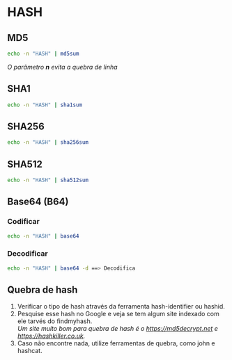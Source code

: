 # HASH

## MD5

```bash
echo -n "HASH" | md5sum
```

*O parâmetro **n** evita a quebra de linha*

## SHA1

```bash
echo -n "HASH" | sha1sum
```

## SHA256

```bash
echo -n "HASH" | sha256sum
```

## SHA512

```bash
echo -n "HASH" | sha512sum
```

## Base64 (B64)

### Codificar

```bash
echo -n "HASH" | base64
```

### Decodificar

```bash
echo -n "HASH" | base64 -d ==> Decodifica
```

## Quebra de hash

1. Verificar o tipo de hash através da ferramenta hash-identifier ou hashid.  
2. Pesquise esse hash no Google e veja se tem algum site indexado com ele tarvés do findmyhash.  
*Um site muito bom para quebra de hash é o <https://md5decrypt.net> e <https://hashkiller.co.uk>.*  
3. Caso não encontre nada, utilize ferramentas de quebra, como john e hashcat.
